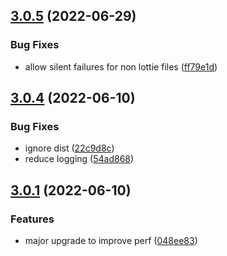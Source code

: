 

## [3.0.5](https://github.com/bond-london/gatsby-transformer-extracted-lottie/compare/v3.0.4...v3.0.5) (2022-06-29)


### Bug Fixes

* allow silent failures for non lottie files ([ff79e1d](https://github.com/bond-london/gatsby-transformer-extracted-lottie/commit/ff79e1db240a9df3415edddc4b8301c78e1880f8))

## [3.0.4](https://github.com/bond-london/gatsby-transformer-extracted-lottie/compare/v3.0.1...v3.0.4) (2022-06-10)


### Bug Fixes

* ignore dist ([22c9d8c](https://github.com/bond-london/gatsby-transformer-extracted-lottie/commit/22c9d8c0b4f437204a44c8620e8245b20c22ace4))
* reduce logging ([54ad868](https://github.com/bond-london/gatsby-transformer-extracted-lottie/commit/54ad86885d0999de9d35bfc5200412b91418d297))

## [3.0.1](https://github.com/bond-london/gatsby-transformer-extracted-lottie/compare/v2.0.3...v3.0.1) (2022-06-10)


### Features

* major upgrade to improve perf ([048ee83](https://github.com/bond-london/gatsby-transformer-extracted-lottie/commit/048ee83decad5e54c81c0e92c903778bebf4c527))